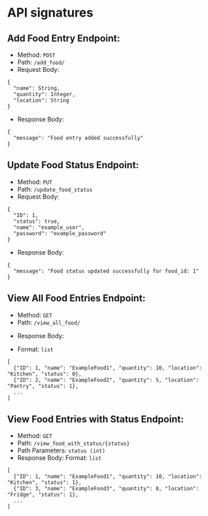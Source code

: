 # API signatures 

## Add Food Entry Endpoint:

- Method: `POST`
- Path: `/add_food/`
- Request Body:

```
{
  "name": String,
  "quantity": Integer,
  "location": String
}
```
- Response Body:
```
{
  "message": "Food entry added successfully"
}
```
## Update Food Status Endpoint:

- Method: `PUT`
- Path: `/update_food_status`
- Request Body:
```
{
  "ID": 1,
  "status": true,
  "name": "example_user",
  "password": "example_password"
}
```
- Response Body:

```
{
  "message": "Food status updated successfully for food_id: 1"
}
```
## View All Food Entries Endpoint:

- Method: `GET`
- Path: `/view_all_food/`
* Response Body:
- Format: `list`
```
[
  {"ID": 1, "name": "ExampleFood1", "quantity": 10, "location": "Kitchen", "status": 0},
  {"ID": 2, "name": "ExampleFood2", "quantity": 5, "location": "Pantry", "status": 1},
  ...
]
```
## View Food Entries with Status Endpoint:

- Method: `GET`
- Path: `/view_food_with_status/{status}`
- Path Parameters: `status (int)`
- Response Body:
Format: `list`
```
[
  {"ID": 1, "name": "ExampleFood1", "quantity": 10, "location": "Kitchen", "status": 1},
  {"ID": 3, "name": "ExampleFood3", "quantity": 8, "location": "Fridge", "status": 1},
  ...
]
```
